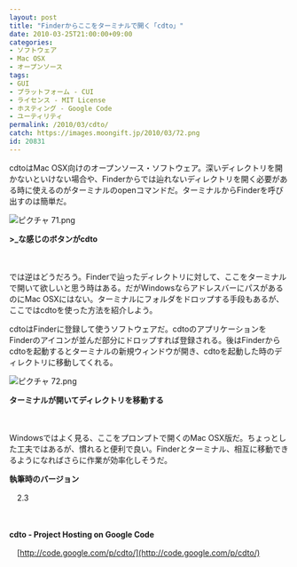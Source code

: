 ```yaml
---
layout: post
title: "Finderからここをターミナルで開く「cdto」"
date: 2010-03-25T21:00:00+09:00
categories:
- ソフトウェア
- Mac OSX
- オープンソース
tags: 
- GUI
- プラットフォーム - CUI
- ライセンス - MIT License
- ホスティング - Google Code
- ユーティリティ
permalink: /2010/03/cdto/
catch: https://images.moongift.jp/2010/03/72.png
id: 20831
---
```

cdtoはMac OSX向けのオープンソース・ソフトウェア。深いディレクトリを開かないといけない場合や、Finderからでは辿れないディレクトリを開く必要がある時に使えるのがターミナルのopenコマンドだ。ターミナルからFinderを呼び出すのは簡単だ。

  

![ピクチャ 71.png](https://images.moongift.jp/2010/03/71.png)  
  
**\>\_な感じのボタンがcdto**

  

　

  

では逆はどうだろう。Finderで辿ったディレクトリに対して、ここをターミナルで開いて欲しいと思う時はある。だがWindowsならアドレスバーにパスがあるのにMac OSXにはない。ターミナルにフォルダをドロップする手段もあるが、ここではcdtoを使った方法を紹介しよう。

  
<!--more-->

cdtoはFinderに登録して使うソフトウェアだ。cdtoのアプリケーションをFinderのアイコンが並んだ部分にドロップすれば登録される。後はFinderからcdtoを起動するとターミナルの新規ウィンドウが開き、cdtoを起動した時のディレクトリに移動してくれる。

  

![ピクチャ 72.png](https://images.moongift.jp/2010/03/72.png)  
  
**ターミナルが開いてディレクトリを移動する**

  

　

  

Windowsではよく見る、ここをプロンプトで開くのMac OSX版だ。ちょっとした工夫ではあるが、慣れると便利で良い。Finderとターミナル、相互に移動できるようになればさらに作業が効率化しそうだ。

  

**執筆時のバージョン**  
  
　2.3

  

　

  

**cdto - Project Hosting on Google Code**  
  
　[http://code.google.com/p/cdto/](http://code.google.com/p/cdto/)

  
